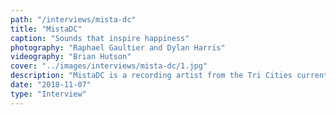 ```yaml
---
path: "/interviews/mista-dc"
title: "MistaDC"
caption: "Sounds that inspire happiness"
photography: "Raphael Gaultier and Dylan Harris"
videography: "Brian Hutson"
cover: "../images/interviews/mista-dc/1.jpg"
description: "MistaDC is a recording artist from the Tri Cities currently based in the Seattle area. He makes music inspired by R&B Soul Alternative music and anything that has rhythm to it. In this era of genre-bending musicians MistaDC continues to impress with a voice that blends seamlessly with a variety of different sounds and instruments. Be on the lookout for his new album that will be dropping in late September. Enjoy a snippet of new music from the talented young singer."
date: "2018-11-07"
type: "Interview"
---
```

